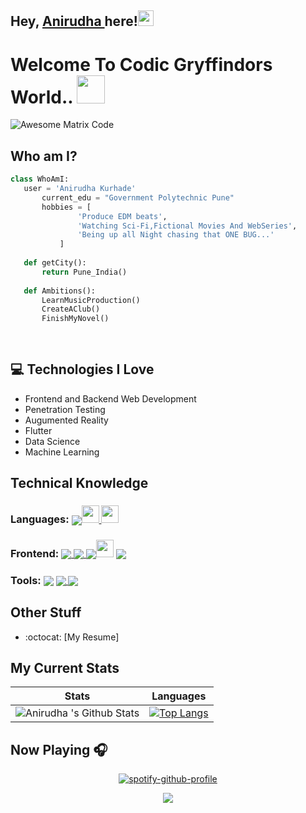 ## Hey, [Anirudha ](https://www.linkedin.com/in/anirudha-kurhade/)  here!<img src="https://media.giphy.com/media/hvRJCLFzcasrR4ia7z/giphy.gif" width="25px">

<h1>Welcome To  Codic Gryffindors  World..  <img src="https://media.giphy.com/media/Js1Fd7ANot7Q7ZXEcb/giphy.gif" width="45px"> </h1>

<img src = 'https://github.com/anikurhade/anikurhade/blob/main/images/intro_Trim.gif' alt = 'Awesome Matrix Code' />


 ## Who am I?
 ```python
 class WhoAmI:
 	user = 'Anirudha Kurhade'
		current_edu = "Government Polytechnic Pune"
		hobbies = [
				'Produce EDM beats',
				'Watching Sci-Fi,Fictional Movies And WebSeries',
				'Being up all Night chasing that ONE BUG...'
			]
	
	def getCity():
		return Pune_India()
	
	def Ambitions():
		LearnMusicProduction()
		CreateAClub()
		FinishMyNovel()
		
	
 ```
 ## :computer: Technologies I Love

* Frontend and Backend Web Development
* Penetration Testing
* Augumented Reality
* Flutter
* Data Science
* Machine Learning

## Technical Knowledge
 ### Languages: <a href="https://developer.mozilla.org/en-US/docs/Web/JavaScript"><img align="center" src="https://img.icons8.com/color/30/4a90e2/javascript--v1.png"/><img src = 'https://github.com/MarikIshtar007/MarikIshtar007/blob/master/images/c-original.svg' width='28' margin-right='15' margin-top='95' /> <img src = 'https://github.com/MarikIshtar007/MarikIshtar007/blob/master/images/cpp.svg' width='28' margin-left='15' margin-top='95'/></a>


### Frontend: <a href="https://developer.mozilla.org/en-US/docs/Web/html"><img align="center"  src="https://img.icons8.com/color/30/000000/html-5--v1.png"/></a><a href="https://developer.mozilla.org/en-US/docs/Web/css"> <img align="center" src="https://img.icons8.com/color/30/000000/css3.png"/></a><a href="https://developer.mozilla.org/en-US/docs/Web/JavaScript"> <img align="center" src="https://img.icons8.com/color/30/4a90e2/javascript--v1.png"/></a><img src = 'https://github.com/MarikIshtar007/MarikIshtar007/blob/master/images/bootstrap.svg' width='28' margin-left='15' margin-top='95'/> <a href="https://sass-lang.com/"><img align="center" src="https://img.icons8.com/color/30/000000/sass.png"/></a>


### Tools: <a href="https://git-scm.com/"><img align="center" src="https://img.icons8.com/color/30/4a90e2/git.png"/></a><a> <img align="center" src="https://img.icons8.com/fluency/30/000000/github.png"/></a><a href="https://code.visualstudio.com/"> <img align="center" src="https://img.icons8.com/fluency/30/000000/visual-studio-code-2019.png"/></a>


## Other Stuff
  - :octocat: [My Resume]
  
## My Current Stats

Stats | Languages
------| ----------
![Anirudha 's Github Stats](https://github-readme-stats.vercel.app/api?username=anikurhade&show_icons=true&theme=midnight-purple) |  [![Top Langs](https://github-readme-stats.vercel.app/api/top-langs/?username=anikurhade&layout=compact&theme=midnight-purple&langs_count=5)](https://github.com/anikurhade/github-readme-stats)

## Now Playing 🎧
 <div align="center">

[![spotify-github-profile](https://spotify-github-profile.vercel.app/api/view?uid=ja0tf21fsaquua71ezhafa0v3&cover_image=true&theme=novatorem&bar_color=ffffff&bar_color_cover=true)](https://spotify-github-profile.vercel.app/api/view?uid=ja0tf21fsaquua71ezhafa0v3&redirect=true)
<br/>
 
<p align='center'><img src='https://visitor-badge.laobi.icu/badge?page_id=anikurhade'></p>